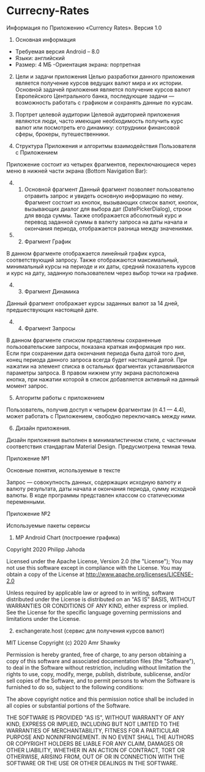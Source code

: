 # Currecny-Rates
Информация по Приложению «Currency Rates». Версия 1.0

1. Основная информация
- Требуемая версия Android – 8.0
- Языки: английский
- Размер: 4 МБ
-Ориентация экрана: портретная

2. Цели и задачи приложения
Целью разработки данного приложения является получение курсов ведущих валют мира и их истории. Основной задачей приложения является получение курсов валют Европейского Центрального банка, последующие задачи — возможность работать с графиком и сохранять данные по курсам.

3. Портрет целевой аудитории
Целевой аудиторией приложения являются люди, часто имеющие необходимость получить курс валют или посмотреть его динамику: сотрудники финансовой сферы, брокеры, путешественники.

4. Структура Приложения и алгоритмы взаимодействия Пользователя с Приложением
 
Приложение состоит из четырех фрагментов, переключающиеся через меню в нижней части экрана (Bottom Navigation Bar):

4. 1. Основной фрагмент
Данный фрагмент позволяет пользователю отравить запрос и увидеть основную информацию по нему. Фрагмент состоит из кнопок, вызывающих список валют, кнопок, вызывающих диалог для выбора дат (DatePickerDialog), строки для ввода суммы. Также отображается абсолютный курс и перевод заданной суммы в валюту запроса на даты начала и окончания периода, отображается разница между значениями.

4. 2. Фрагмент График

В данном фрагменте отображается линейный график курса, соответствующий запросу. Также отображаются максимальный, минимальный курсы на периоде и их даты, средний показатель курсов и курс на дату, заданную пользователем через выбор точки на графике.

4. 3. Фрагмент Динамика

Данный фрагмент отображает курсы заданных валют за 14 дней, предшествующих настоящей дате.

4. 4. Фрагмент Запросы

В данном фрагменте списком представлены сохраненные пользовательские запросы, показана краткая информация про них. Если при сохранении дата окончания периода была датой того дня, конец периода данного запроса всегда будет настоящей датой. При нажатии на элемент списка в остальных фрагментах устанавливаются параметры запроса. В правом нижнем углу экрана расположена кнопка, при  нажатии которой в список добавляется активный на данный момент запрос.


5. Алгоритм работы с приложением

Пользователь, получив доступ к четырем фрагментам (п 4.1 — 4.4), может работать с Приложением, свободно переключаясь между ними.

6. Дизайн приложения.

Дизайн приложения выполнен в минималистичном стиле, с частичным соответствия стандартам Material Design. Предусмотрена темная тема.




































Приложение №1

Основные понятия, используемые в тексте

Запрос — совокупность данных, содержащих исходную валюту и валюту результата, даты начала и окончания периода, сумму исходной валюты. В коде программы представлен классом со статическими переменными.

Приложение №2

Используемые пакеты сервисы

1. MP Android Chart (построение графика)

Copyright 2020 Philipp Jahoda

Licensed under the Apache License, Version 2.0 (the "License");
You may not use this software except in compliance with the License.
You may obtain a copy of the License at
http://www.apache.org/licenses/LICENSE-2.0

Unless required by applicable law or agreed to in writing, software distributed under the License is distributed on an "AS IS" BASIS, WITHOUT WARRANTIES OR CONDITIONS OF ANY KIND, either express or implied.
See the License for the specific language governing permissions and limitations under the License.

2. exchangerate.host (сервис для получения курсов валют)

MIT License
Copyright (c) 2020 Amr Shawky

Permission is hereby granted, free of charge, to any person obtaining a copy of this software and associated documentation files (the "Software"), to deal in the Software without restriction, including without limitation the rights to use, copy, modify, merge, publish, distribute, sublicense, and/or sell copies of the Software, and to permit persons to whom the Software is furnished to do so, subject to the following conditions:

The above copyright notice and this permission notice shall be included in all copies or substantial portions of the Software.

THE SOFTWARE IS PROVIDED "AS IS", WITHOUT WARRANTY OF ANY KIND, EXPRESS OR IMPLIED, INCLUDING BUT NOT LIMITED TO THE WARRANTIES OF MERCHANTABILITY, FITNESS FOR A PARTICULAR PURPOSE AND NONINFRINGEMENT. IN NO EVENT SHALL THE AUTHORS OR COPYRIGHT HOLDERS BE LIABLE FOR ANY CLAIM, DAMAGES OR OTHER LIABILITY, WHETHER IN AN ACTION OF CONTRACT, TORT OR OTHERWISE, ARISING FROM, OUT OF OR IN CONNECTION WITH THE SOFTWARE OR THE USE OR OTHER DEALINGS IN THE SOFTWARE.
